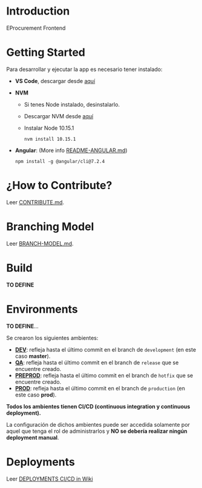 ﻿# Introduction 

EProcurement Frontend

# Getting Started
Para desarrollar y ejecutar la app es necesario tener instalado:

- **VS Code**, descargar desde [aquí](https://code.visualstudio.com/)

- **NVM**

  - Si tenes Node instalado, desinstalarlo.

  - Descargar NVM desde [aquí](https://github.com/coreybutler/nvm-windows/releases)

  - Instalar Node 10.15.1

    ```
    nvm install 10.15.1
    ```

- **Angular**: (More info [README-ANGULAR.md](README-ANGULAR.md))

  ```
  npm install -g @angular/cli@7.2.4
  ```

# ¿How to Contribute?

Leer [CONTRIBUTE.md](CONTRIBUTE.md).

# Branching Model

Leer [BRANCH-MODEL.md](BRANCH-MODEL.md).

# Build
**TO DEFINE**

# Environments

**TO DEFINE**...

Se crearon los siguientes ambientes:

- **[DEV](http://dev.eprocurement.originsw.com)**: refleja hasta el último commit en el branch de `development` (en este caso **master**).
- **[QA](http://qa.eprocurement.originsw.com)**: refleja hasta el último commit en el branch de `release` que se encuentre creado.
- **[PREPROD](http://preprod.eprocurement.originsw.com)**: refleja hasta el último commit en el branch de `hotfix` que se encuentre creado.
- **[PROD](http://www.eprocurement.originsw.com)**: refleja hasta el último commit en el branch de `production` (en este caso **prod**).

**Todos los ambientes tienen CI/CD (continuous integration y continuous deployment).** 

La configuración de dichos ambientes puede ser accedida solamente por aquel que tenga el rol de administrarlos y **NO se debería realizar ningún deployment manual**.

# Deployments

Leer [DEPLOYMENTS CI/CD in Wiki](https://teams.microsoft.com/l/entity/com.microsoft.teamspace.tab.wiki/tab::d913b158-a6ae-42e8-9c39-37c73b4cb21f?context=%7B%22subEntityId%22%3A%22%7B%5C%22pageId%5C%22%3A13%2C%5C%22origin%5C%22%3A2%7D%22%2C%22channelId%22%3A%2219%3A2c65e4e914b34443b58ba2a101cb2585%40thread.skype%22%7D&tenantId=d5873149-75b7-4cee-b82f-1fab07043a21)